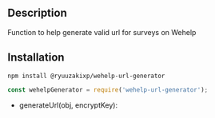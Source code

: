 ## Description

Function to help generate valid url for surveys on Wehelp

## Installation

```shell
npm install @ryuuzakixp/wehelp-url-generator
```

```js
const wehelpGenerator = require('wehelp-url-generator');
```

- generateUrl(obj, encryptKey):